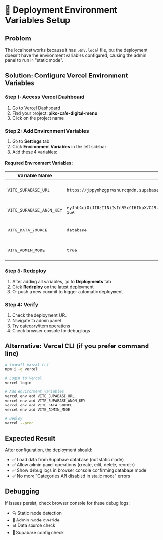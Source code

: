 # 🚀 Deployment Environment Variables Setup

## Problem

The localhost works because it has `.env.local` file, but the deployment doesn't have the environment variables configured, causing the admin panel to run in "static mode".

## Solution: Configure Vercel Environment Variables

### Step 1: Access Vercel Dashboard

1. Go to [Vercel Dashboard](https://vercel.com/dashboard)
2. Find your project: **piko-cafe-digital-menu**
3. Click on the project name

### Step 2: Add Environment Variables

1. Go to **Settings** tab
2. Click **Environment Variables** in the left sidebar
3. Add these 4 variables:

#### Required Environment Variables:

| Variable Name            | Value                                                                                                                                                                                                              | Environment                      |
| ------------------------ | ------------------------------------------------------------------------------------------------------------------------------------------------------------------------------------------------------------------ | -------------------------------- |
| `VITE_SUPABASE_URL`      | `https://jppymhzgprvshurcqmdn.supabase.co`                                                                                                                                                                         | Production, Preview, Development |
| `VITE_SUPABASE_ANON_KEY` | `eyJhbGciOiJIUzI1NiIsInR5cCI6IkpXVCJ9.eyJpc3MiOiJzdXBhYmFzZSIsInJlZiI6ImpwcHltaHpncHJ2c2h1cmNxbWRuIiwicm9sZSI6ImFub24iLCJpYXQiOjE3NjEwODM0NzIsImV4cCI6MjA3NjY1OTQ3Mn0.SkAnsUjAgamEZxNBAXciJVSlAvWH4wji4lJrEYq-1uA` | Production, Preview, Development |
| `VITE_DATA_SOURCE`       | `database`                                                                                                                                                                                                         | Production, Preview, Development |
| `VITE_ADMIN_MODE`        | `true`                                                                                                                                                                                                             | Production, Preview, Development |

### Step 3: Redeploy

1. After adding all variables, go to **Deployments** tab
2. Click **Redeploy** on the latest deployment
3. Or push a new commit to trigger automatic deployment

### Step 4: Verify

1. Check the deployment URL
2. Navigate to admin panel
3. Try category/item operations
4. Check browser console for debug logs

## Alternative: Vercel CLI (if you prefer command line)

```bash
# Install Vercel CLI
npm i -g vercel

# Login to Vercel
vercel login

# Add environment variables
vercel env add VITE_SUPABASE_URL
vercel env add VITE_SUPABASE_ANON_KEY
vercel env add VITE_DATA_SOURCE
vercel env add VITE_ADMIN_MODE

# Deploy
vercel --prod
```

## Expected Result

After configuration, the deployment should:

- ✅ Load data from Supabase database (not static mode)
- ✅ Allow admin panel operations (create, edit, delete, reorder)
- ✅ Show debug logs in browser console confirming database mode
- ✅ No more "Categories API disabled in static mode" errors

## Debugging

If issues persist, check browser console for these debug logs:

- 🔍 Static mode detection
- 🔧 Admin mode override
- 📊 Data source check
- 🔗 Supabase config check
